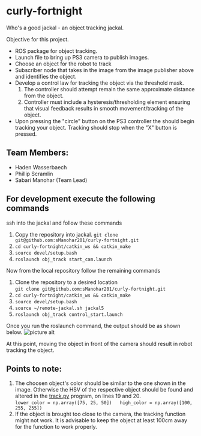 # curly-fortnight
Who's a good jackal - an object tracking jackal.  

Objective for this project.

* ROS package for object tracking. 
* Launch file to bring up PS3 camera to publish images.
* Choose an object for the robot to track
* Subscriber node that takes in the image from the image publisher above and identifies the object.
* Develop a control law for tracking the object via the threshold mask.
   1. The controller should attempt remain the same approximate distance from the object.
   2. Controller must include a hysteresis/thresholding element ensuring that visual feedback results in smooth movement/tracking of the object.
* Upon pressing the "circle" button on the PS3 controller the should begin tracking your object. Tracking should stop when the "X" button is pressed.  

## Team Members:
* Haden Wasserbaech
* Phillip Scramlin
* Sabari Manohar (Team Lead)  

## For development execute the following commands
ssh into the jackal and follow these commands
1. Copy the repository into jackal.
      `git clone git@github.com:sManohar201/curly-fortnight.git`
2. `cd curly-fortnight/catkin_ws && catkin_make`
3. `source devel/setup.bash`
4. `roslaunch obj_track start_cam.launch`  

Now from the local repository follow the remaining commands
1. Clone the repository to a desired location  
      `git clone git@github.com:sManohar201/curly-fortnight.git`
2. `cd curly-fortnight/catkin_ws && catkin_make` 
3. `source devel/setup.bash`
4. `source ~/remote-jackal.sh jackal5`
5. `roslaunch obj_track control_start.launch`

Once you run the roslaunch command, the output should be as shown below.
![picture alt](https://lh3.googleusercontent.com/-bl1HROZ1L7g/WNMOGujefnI/AAAAAAAAACs/JWicm1txaCEjbuFuG-QxsaTVNEdKvX5_ACL0B/h987/proj6_fortnight00.png)

At this point, moving the object in front of the camera should result in robot tracking the object.

## Points to note:

1. The choosen object's color should be similar to the one shown in the image. Otherwise the HSV of the respective object should be found and altered in the [track.py](https://github.com/sManohar201/curly-fortnight/blob/master/catkin_ws/src/obj_track/scripts/track.py) program, on lines 19 and 20.  
`lower_color = np.array([75, 25, 50])  
high_color = np.array([100, 255, 255])`  
2. If the object is brought too close to the camera, the tracking function might not work. It is advisable to keep the object at least 100cm away for the function to work properly. 
